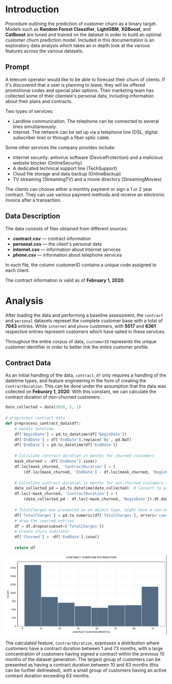 # Introduction
Procedure outlining the prediction of customer churn as a binary target. Models such as **Random Forest Classifier**, **LightGBM**, **XGBoost**, and **CatBoost** are tuned and trained on the dataset in order to build an optimal customer churn prediction model. Included in this documentation is an exploratory data analysis which takes an in depth look at the various features across the various datasets.

## Prompt
A telecom operator would like to be able to forecast their churn of clients. If it's discovered that a user is planning to leave, they will be offered promotional codes and special plan options. Their marketing team has collected some of their clientele's personal data, including information about their plans and contracts.

Two types of services:

- Landline communication. The telephone can be connected to several lines simultaneously.
- Internet. The network can be set up via a telephone line (DSL, digital subscriber line) or through a fiber optic cable.

Some other services the company provides include:

- Internet security: antivirus software (DeviceProtection) and a malicious website blocker (OnlineSecurity)
- A dedicated technical support line (TechSupport)
- Cloud file storage and data backup (OnlineBackup)
- TV streaming (StreamingTV) and a movie directory (StreamingMovies)

The clients can choose either a monthly payment or sign a 1 or 2 year contract. They can use various payment methods and receive an electronic invoice after a transaction.

## Data Description

The data consists of files obtained from different sources:

- **contract.csv** — contract information
- **personal.csv** — the client's personal data
- **internet.csv** — information about Internet services
- **phone.csv** — information about telephone services

In each file, the column customerID contains a unique code assigned to each client.

The contract information is valid as of **February 1, 2020**.

# Analysis

After loading the data and performing a baseline assessment, the `contract` and `personal` datasets represet the complete customer base with a total of **7043** entries. While `internet` and `phone` customers, with **5517** and **6361** respective entries represent customers which have opted in these services.

Throughout the entire corpus of data, `customerID` represents the unique customer identifier in order to better link the entire customer profile.

## Contract Data

As an initial handling of the data, `contract_df` only requires a handling of the datetime types, and feature engineering in the form of creating the `ContractDuration`. This can be done under the assumption that the data was collected on **Feburary 1, 2020**. With this constant, we can calculate the contract duration of non-churned customers.

```python
date_collected = date(2020, 2, 1)

# preprocess contract data
def preprocess_contract_data(df):
    # Handle datetime
    df['BeginDate'] = pd.to_datetime(df['BeginDate'])
    df['EndDate'] = df['EndDate'].replace('No', pd.NaT)
    df['EndDate'] = pd.to_datetime(df['EndDate'])
    
    # Calculate contract duration in months for churned customers
    mask_churned = ~df['EndDate'].isna()
    df.loc[mask_churned, 'ContractDuration'] = (
        (df.loc[mask_churned, 'EndDate'] - df.loc[mask_churned, 'BeginDate']).dt.days / 30).round(1)
    
    # Calculate contract duration in months for non-churned customers (utilizing date_collected)
    date_collected_pd = pd.to_datetime(date_collected)  # Convert to pandas datetime
    df.loc[~mask_churned, 'ContractDuration'] = (
        (date_collected_pd - df.loc[~mask_churned, 'BeginDate']).dt.days / 30).round(1)
    
    # TotalCharges was presented as an object type, might have a non-numeric value causing this...
    df['TotalCharges'] = pd.to_numeric(df['TotalCharges'], errors='coerce')
    # drop the coerced entries
    df = df.dropna(subset=['TotalCharges'])
    # Create churn indicator
    df['Churned'] = ~df['EndDate'].isna()
    
    return df
```

![Contract Duration Distribution](https://github.com/UmbertoFasci/gbm-churn-prediction/blob/main/assets/ctr_duration.png)

The calculated feature, `ContractDuration`, expresses a distribution where customers have a contract duration between 1 and 73 months, with a large concentration of customers having signed a contract within the previous 10 months of the dataset generation. The largest group of customers can be presented as having a contract duration between 10 and 63 months (this can be further delineated), with a small group of customers having an active contract duration exceeding 63 months.
